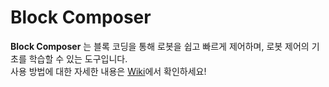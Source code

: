 # Block Composer
**Block Composer** 는 블록 코딩을 통해 로봇을 쉽고 빠르게 제어하며, 로봇 제어의 기초를 학습할 수 있는 도구입니다.  
사용 방법에 대한 자세한 내용은 [Wiki](https://github.com/RobomationLAB/BlockComposer-Blocks_KR/wiki)에서 확인하세요!
